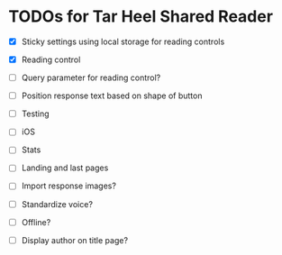 # TODOs for Tar Heel Shared Reader

- [x] Sticky settings using local storage for reading controls
- [x] Reading control
- [ ] Query parameter for reading control?
- [ ] Position response text based on shape of button
- [ ] Testing
- [ ] iOS
- [ ] Stats
- [ ] Landing and last pages
- [ ] Import response images?
- [ ] Standardize voice?
- [ ] Offline?
- [ ] Display author on title page?


